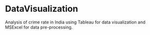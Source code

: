 # DataVisualization
Analysis of crime rate in India using Tableau for data visualization and MSExcel for data pre-processing.
